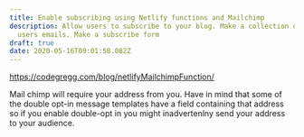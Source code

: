 ```yaml
---
title: Enable subscribing using Netlify functions and Mailchimp
description: Allow users to subscribe to your blog. Make a collection of your
  users emails. Make a subscribe form
draft: true
date: 2020-05-16T09:01:58.082Z
---
```

https://codegregg.com/blog/netlifyMailchimpFunction/

Mail chimp will require your address from you. Have in mind that some of the double opt-in message templates have a field containing that address so if you enable double-opt in you might inadvertenlny send your address to your audience.